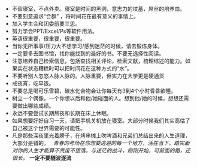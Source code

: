 * 不留寝室，不点外卖。寝室是时间的黑洞，意志力的坟墓，屌丝的培养皿。
* 不要刻意追求“合群” ，将时间花在最有意义的事情上。
* 加入学生会和团委前要三思。
* 努力学会PPT/Excel/Ps等软件用法。
* 英语很重要，很重要，很重要。
* 当你无所事事/压力大不想学习/感到迷茫的时候，请去锻炼身体。
* 一定要多去图书馆，找你能找到的最好的书。不要无选择性阅读。
* 注意培养自己检索信息，包括查找相关评论，检索文献，梳理综述的能力。如果实在状态糟糕时可以把时间花在这种方式的“水”。
* 不要听别人忽悠人脉人脉的。人脉重要，但实力在大学更是硬通货
* 戒夜宵，吃早饭。
* 不要总是喝可乐雪碧，碳水化合物会让你每天有3到4个小时昏昏欲睡。
* 树立一个偶像，一个你想以后和他/她碰面的人。想到他/她的时候，想想还需要做出哪些成绩。
* 永远不要尝试长期熬夜和长期在床上休眠。
* 如果想要好好自习一天，请把手机关机放在寝室。大部分时候我们其实高估了自己被这个世界需要的可能性。
* 凡是那些深夜里光着膀子，在烤串摊上吹啤酒和兄弟们总结出来的人生道理，大部分是错的。
 
*青春的考场在你想要逃避的每一个地方，活在当下，踏实面对你的人生才能算不荒废不堕落。与迷茫的战斗，刚刚开始，可前面的路，还很长。*
**一定不要随波逐流**
